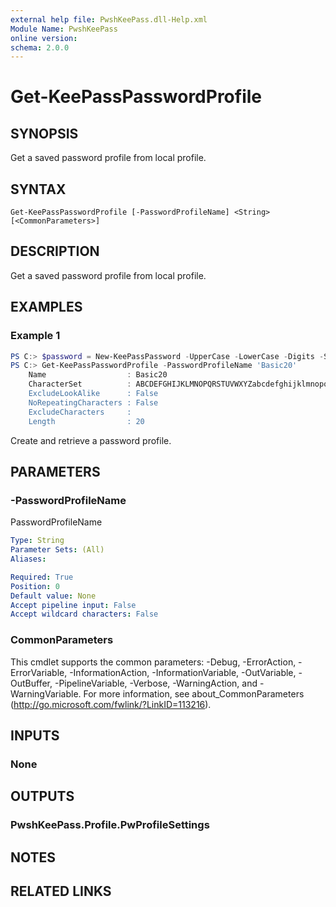 ```yaml
---
external help file: PwshKeePass.dll-Help.xml
Module Name: PwshKeePass
online version:
schema: 2.0.0
---
```


# Get-KeePassPasswordProfile

## SYNOPSIS
Get a saved password profile from local profile.

## SYNTAX

```
Get-KeePassPasswordProfile [-PasswordProfileName] <String> [<CommonParameters>]
```

## DESCRIPTION
Get a saved password profile from local profile.

## EXAMPLES

### Example 1
```powershell
PS C:> $password = New-KeePassPassword -UpperCase -LowerCase -Digits -SpecialCharacters -Minus -UnderScore -Space -Brackets -Length 20 -SaveAs 'Basic20'
PS C:> Get-KeePassPasswordProfile -PasswordProfileName 'Basic20'
    Name                  : Basic20
    CharacterSet          : ABCDEFGHIJKLMNOPQRSTUVWXYZabcdefghijklmnopqrstuvwxyz0123456789!"#$%&'*+,./:;=?@\^`|~-_ []{}()<>
    ExcludeLookAlike      : False
    NoRepeatingCharacters : False
    ExcludeCharacters     :
    Length                : 20
```

Create and retrieve a password profile.

## PARAMETERS

### -PasswordProfileName
PasswordProfileName

```yaml
Type: String
Parameter Sets: (All)
Aliases:

Required: True
Position: 0
Default value: None
Accept pipeline input: False
Accept wildcard characters: False
```

### CommonParameters
This cmdlet supports the common parameters: -Debug, -ErrorAction, -ErrorVariable, -InformationAction, -InformationVariable, -OutVariable, -OutBuffer, -PipelineVariable, -Verbose, -WarningAction, and -WarningVariable. For more information, see about_CommonParameters (http://go.microsoft.com/fwlink/?LinkID=113216).

## INPUTS

### None

## OUTPUTS

### PwshKeePass.Profile.PwProfileSettings

## NOTES

## RELATED LINKS
